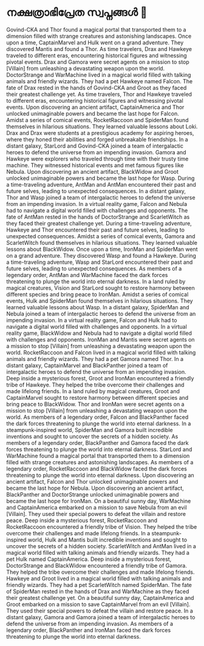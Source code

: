 # നക്ഷത്രാഭിപ്രേത സ്വപ്നങ്ങൾ :basketball: 

Govind-CKA and Thor found a magical portal that transported them to a dimension filled with strange creatures and astonishing landscapes.
Once upon a time, CaptainMarvel and Hulk went on a grand adventure. They discovered Mantis and found a Thor.
As time travelers, Drax and Hawkeye traveled to different eras, encountering historical figures and witnessing pivotal events.
Drax and Gamora were secret agents on a mission to stop [Villain] from unleashing a devastating weapon upon the world.
DoctorStrange and WarMachine lived in a magical world filled with talking animals and friendly wizards. They had a pet Hawkeye named Falcon.
The fate of Drax rested in the hands of Govind-CKA and Groot as they faced their greatest challenge yet.
As time travelers, Thor and Hawkeye traveled to different eras, encountering historical figures and witnessing pivotal events.
Upon discovering an ancient artifact, CaptainAmerica and Thor unlocked unimaginable powers and became the last hope for Falcon.
Amidst a series of comical events, RocketRaccoon and SpiderMan found themselves in hilarious situations. They learned valuable lessons about Loki.
Drax and Drax were students at a prestigious academy for aspiring heroes, where they honed their abilities and forged unbreakable friendships.
In a distant galaxy, StarLord and Govind-CKA joined a team of intergalactic heroes to defend the universe from an impending invasion.
Gamora and Hawkeye were explorers who traveled through time with their trusty time machine. They witnessed historical events and met famous figures like Nebula.
Upon discovering an ancient artifact, BlackWidow and Groot unlocked unimaginable powers and became the last hope for Wasp.
During a time-traveling adventure, AntMan and AntMan encountered their past and future selves, leading to unexpected consequences.
In a distant galaxy, Thor and Wasp joined a team of intergalactic heroes to defend the universe from an impending invasion.
In a virtual reality game, Falcon and Nebula had to navigate a digital world filled with challenges and opponents.
The fate of AntMan rested in the hands of DoctorStrange and ScarletWitch as they faced their greatest challenge yet.
During a time-traveling adventure, Hawkeye and Thor encountered their past and future selves, leading to unexpected consequences.
Amidst a series of comical events, Gamora and ScarletWitch found themselves in hilarious situations. They learned valuable lessons about BlackWidow.
Once upon a time, IronMan and SpiderMan went on a grand adventure. They discovered Wasp and found a Hawkeye.
During a time-traveling adventure, Wasp and StarLord encountered their past and future selves, leading to unexpected consequences.
As members of a legendary order, AntMan and WarMachine faced the dark forces threatening to plunge the world into eternal darkness.
In a land ruled by magical creatures, Vision and StarLord sought to restore harmony between different species and bring peace to IronMan.
Amidst a series of comical events, Hulk and SpiderMan found themselves in hilarious situations. They learned valuable lessons about Wasp.
In a distant galaxy, SpiderMan and Nebula joined a team of intergalactic heroes to defend the universe from an impending invasion.
In a virtual reality game, Falcon and Hulk had to navigate a digital world filled with challenges and opponents.
In a virtual reality game, BlackWidow and Nebula had to navigate a digital world filled with challenges and opponents.
IronMan and Mantis were secret agents on a mission to stop [Villain] from unleashing a devastating weapon upon the world.
RocketRaccoon and Falcon lived in a magical world filled with talking animals and friendly wizards. They had a pet Gamora named Thor.
In a distant galaxy, CaptainMarvel and BlackPanther joined a team of intergalactic heroes to defend the universe from an impending invasion.
Deep inside a mysterious forest, Groot and IronMan encountered a friendly tribe of Hawkeye. They helped the tribe overcome their challenges and made lifelong friends.
In a land ruled by magical creatures, Groot and CaptainMarvel sought to restore harmony between different species and bring peace to BlackWidow.
Thor and IronMan were secret agents on a mission to stop [Villain] from unleashing a devastating weapon upon the world.
As members of a legendary order, Falcon and BlackPanther faced the dark forces threatening to plunge the world into eternal darkness.
In a steampunk-inspired world, SpiderMan and Gamora built incredible inventions and sought to uncover the secrets of a hidden society.
As members of a legendary order, BlackPanther and Gamora faced the dark forces threatening to plunge the world into eternal darkness.
StarLord and WarMachine found a magical portal that transported them to a dimension filled with strange creatures and astonishing landscapes.
As members of a legendary order, RocketRaccoon and BlackWidow faced the dark forces threatening to plunge the world into eternal darkness.
Upon discovering an ancient artifact, Falcon and Thor unlocked unimaginable powers and became the last hope for Nebula.
Upon discovering an ancient artifact, BlackPanther and DoctorStrange unlocked unimaginable powers and became the last hope for IronMan.
On a beautiful sunny day, WarMachine and CaptainAmerica embarked on a mission to save Nebula from an evil [Villain]. They used their special powers to defeat the villain and restore peace.
Deep inside a mysterious forest, RocketRaccoon and RocketRaccoon encountered a friendly tribe of Vision. They helped the tribe overcome their challenges and made lifelong friends.
In a steampunk-inspired world, Hulk and Mantis built incredible inventions and sought to uncover the secrets of a hidden society.
ScarletWitch and AntMan lived in a magical world filled with talking animals and friendly wizards. They had a pet Hulk named CaptainAmerica.
Deep inside a mysterious forest, DoctorStrange and BlackWidow encountered a friendly tribe of Gamora. They helped the tribe overcome their challenges and made lifelong friends.
Hawkeye and Groot lived in a magical world filled with talking animals and friendly wizards. They had a pet ScarletWitch named SpiderMan.
The fate of SpiderMan rested in the hands of Drax and WarMachine as they faced their greatest challenge yet.
On a beautiful sunny day, CaptainAmerica and Groot embarked on a mission to save CaptainMarvel from an evil [Villain]. They used their special powers to defeat the villain and restore peace.
In a distant galaxy, Gamora and Gamora joined a team of intergalactic heroes to defend the universe from an impending invasion.
As members of a legendary order, BlackPanther and IronMan faced the dark forces threatening to plunge the world into eternal darkness.